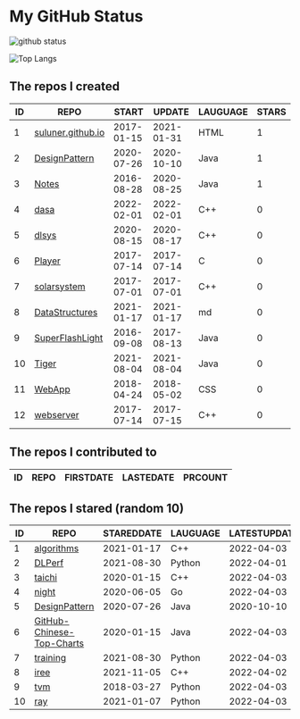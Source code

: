 # My GitHub Status

<img src="https://github-readme-stats-1.yihong0618.vercel.app/api?username=ThaddeusJiang&show_icons=true&&&hide_title=true&count_private=true" alt="github status" />

![Top Langs](https://github-readme-stats-1.yihong0618.vercel.app/api/top-langs/?username=ThaddeusJiang&layout=compact)

<!--START_SECTION:my_github-->
## The repos I created
| ID |                               REPO                                |   START    |   UPDATE   | LAUGUAGE | STARS |
|----|-------------------------------------------------------------------|------------|------------|----------|-------|
|  1 | [suluner.github.io](https://github.com/suluner/suluner.github.io) | 2017-01-15 | 2021-01-31 | HTML     |     1 |
|  2 | [DesignPattern](https://github.com/suluner/DesignPattern)         | 2020-07-26 | 2020-10-10 | Java     |     1 |
|  3 | [Notes](https://github.com/suluner/Notes)                         | 2016-08-28 | 2020-08-25 | Java     |     1 |
|  4 | [dasa](https://github.com/suluner/dasa)                           | 2022-02-01 | 2022-02-01 | C++      |     0 |
|  5 | [dlsys](https://github.com/suluner/dlsys)                         | 2020-08-15 | 2020-08-17 | C++      |     0 |
|  6 | [Player](https://github.com/suluner/Player)                       | 2017-07-14 | 2017-07-14 | C        |     0 |
|  7 | [solarsystem](https://github.com/suluner/solarsystem)             | 2017-07-01 | 2017-07-01 | C++      |     0 |
|  8 | [DataStructures](https://github.com/suluner/DataStructures)       | 2021-01-17 | 2021-01-17 | md       |     0 |
|  9 | [SuperFlashLight](https://github.com/suluner/SuperFlashLight)     | 2016-09-08 | 2017-08-13 | Java     |     0 |
| 10 | [Tiger](https://github.com/suluner/Tiger)                         | 2021-08-04 | 2021-08-04 | Java     |     0 |
| 11 | [WebApp](https://github.com/suluner/WebApp)                       | 2018-04-24 | 2018-05-02 | CSS      |     0 |
| 12 | [webserver](https://github.com/suluner/webserver)                 | 2017-07-14 | 2017-07-15 | C++      |     0 |

## The repos I contributed to
| ID | REPO | FIRSTDATE | LASTEDATE | PRCOUNT |
|----|------|-----------|-----------|---------|

## The repos I stared (random 10)
| ID |                                         REPO                                         | STAREDDATE | LAUGUAGE | LATESTUPDATE |
|----|--------------------------------------------------------------------------------------|------------|----------|--------------|
|  1 | [algorithms](https://github.com/xtaci/algorithms)                                    | 2021-01-17 | C++      | 2022-04-03   |
|  2 | [DLPerf](https://github.com/Oneflow-Inc/DLPerf)                                      | 2021-08-30 | Python   | 2022-04-01   |
|  3 | [taichi](https://github.com/taichi-dev/taichi)                                       | 2020-01-15 | C++      | 2022-04-03   |
|  4 | [night](https://github.com/talkgo/night)                                             | 2020-06-05 | Go       | 2022-04-03   |
|  5 | [DesignPattern](https://github.com/suluner/DesignPattern)                            | 2020-07-26 | Java     | 2020-10-10   |
|  6 | [GitHub-Chinese-Top-Charts](https://github.com/GrowingGit/GitHub-Chinese-Top-Charts) | 2020-01-15 | Java     | 2022-04-03   |
|  7 | [training](https://github.com/mlcommons/training)                                    | 2021-08-30 | Python   | 2022-04-03   |
|  8 | [iree](https://github.com/google/iree)                                               | 2021-11-05 | C++      | 2022-04-02   |
|  9 | [tvm](https://github.com/apache/tvm)                                                 | 2018-03-27 | Python   | 2022-04-03   |
| 10 | [ray](https://github.com/ray-project/ray)                                            | 2021-01-07 | Python   | 2022-04-03   |

<!--END_SECTION:my_github-->